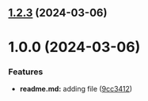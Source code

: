 ## [1.2.3](https://github.com/Bahara12/git-extended/compare/v1.0.0...v1.2.3) (2024-03-06)



# 1.0.0 (2024-03-06)


### Features

* **readme.md:** adding file ([9cc3412](https://github.com/Bahara12/git-extended/commit/9cc341253f7bfeb9feedd0aab323ff5310ffb1ab))



